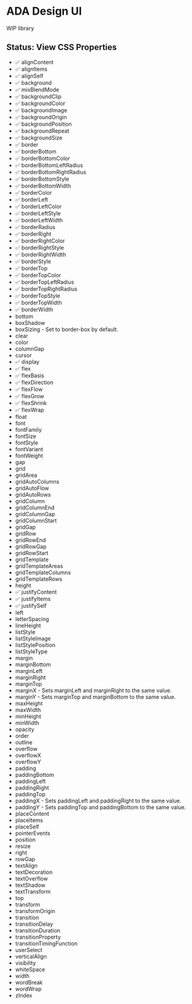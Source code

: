 # ADA Design UI

WIP library

## Status: View CSS Properties

- ✅ alignContent
- ✅ alignItems
- ✅ alignSelf
- ✅ background
- ✅ mixBlendMode
- ✅ backgroundClip
- ✅ backgroundColor
- ✅ backgroundImage
- ✅ backgroundOrigin
- ✅ backgroundPosition
- ✅ backgroundRepeat
- ✅ backgroundSize
- ✅ border
- ✅ borderBottom
- ✅ borderBottomColor
- ✅ borderBottomLeftRadius
- ✅ borderBottomRightRadius
- ✅ borderBottomStyle
- ✅ borderBottomWidth
- ✅ borderColor
- ✅ borderLeft
- ✅ borderLeftColor
- ✅ borderLeftStyle
- ✅ borderLeftWidth
- ✅ borderRadius
- ✅ borderRight
- ✅ borderRightColor
- ✅ borderRightStyle
- ✅ borderRightWidth
- ✅ borderStyle
- ✅ borderTop
- ✅ borderTopColor
- ✅ borderTopLeftRadius
- ✅ borderTopRightRadius
- ✅ borderTopStyle
- ✅ borderTopWidth
- ✅ borderWidth
- bottom
- boxShadow
- boxSizing - Set to border-box by default.
- clear
- color
- columnGap
- cursor
- ✅ display
- ✅ flex
- ✅ flexBasis
- ✅ flexDirection
- ✅ flexFlow
- ✅ flexGrow
- ✅ flexShrink
- ✅ flexWrap
- float
- font
- fontFamily
- fontSize
- fontStyle
- fontVariant
- fontWeight
- gap
- grid
- gridArea
- gridAutoColumns
- gridAutoFlow
- gridAutoRows
- gridColumn
- gridColumnEnd
- gridColumnGap
- gridColumnStart
- gridGap
- gridRow
- gridRowEnd
- gridRowGap
- gridRowStart
- gridTemplate
- gridTemplateAreas
- gridTemplateColumns
- gridTemplateRows
- height
- ✅ justifyContent
- ✅ justifyItems
- ✅ justifySelf
- left
- letterSpacing
- lineHeight
- listStyle
- listStyleImage
- listStylePosition
- listStyleType
- margin
- marginBottom
- marginLeft
- marginRight
- marginTop
- marginX - Sets marginLeft and marginRight to the same value.
- marginY - Sets marginTop and marginBottom to the same value.
- maxHeight
- maxWidth
- minHeight
- minWidth
- opacity
- order
- outline
- overflow
- overflowX
- overflowY
- padding
- paddingBottom
- paddingLeft
- paddingRight
- paddingTop
- paddingX - Sets paddingLeft and paddingRight to the same value.
- paddingY - Sets paddingTop and paddingBottom to the same value.
- placeContent
- placeItems
- placeSelf
- pointerEvents
- position
- resize
- right
- rowGap
- textAlign
- textDecoration
- textOverflow
- textShadow
- textTransform
- top
- transform
- transformOrigin
- transition
- transitionDelay
- transitionDuration
- transitionProperty
- transitionTimingFunction
- userSelect
- verticalAlign
- visibility
- whiteSpace
- width
- wordBreak
- wordWrap
- zIndex
